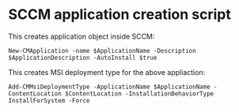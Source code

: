 # SCCM application creation script

This creates application object inside SCCM:
```
New-CMApplication -name $ApplicationName -Description $ApplicationDescription -AutoInstall $true
```

This creates MSI deployment type for the above appliaction:
```
Add-CMMsiDeploymentType -ApplicationName $ApplicationName -ContentLocation $ContentLocation -InstallationBehaviorType InstallForSystem -Force
```

